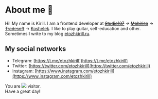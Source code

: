 # About me 👋

Hi! My name is Kirill. I am a frontend developer at [~~Studio107~~](https://studio107.ru/) → [~~Mobirise~~](https://mobirise.com/) → [~~Tradesoft~~](https://www.tradesoft.ru/) → [Koshelek](https://koshelek.app/). I like to play guitar, self-education and other. Sometimes I write to my blog [etozhkirill.ru](https://etozhkirill.ru/).

## My social networks

- Telegram: [https://t.me/etozhkirill](https://t.me/etozhkirill)
- Twitter: [https://twitter.com/etozhkirill](https://twitter.com/etozhkirill)
- Instagram: [https://www.instagram.com/etozhkirill](https://www.instagram.com/etozhkirill)

You are <img src="https://www.websitecounterfree.com/c.php?d=7&id=16335&s=4" /> visitor.  
Have a great day!
